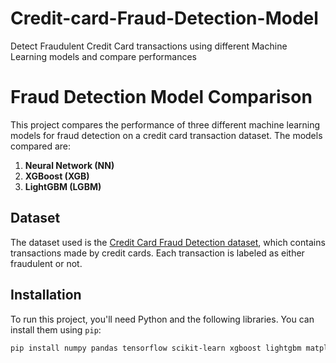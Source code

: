 # Credit-card-Fraud-Detection-Model
Detect Fraudulent Credit Card transactions using different Machine Learning models and compare performances
# Fraud Detection Model Comparison

This project compares the performance of three different machine learning models for fraud detection on a credit card transaction dataset. The models compared are:

1. **Neural Network (NN)**
2. **XGBoost (XGB)**
3. **LightGBM (LGBM)**

## Dataset

The dataset used is the [Credit Card Fraud Detection dataset](https://www.kaggle.com/datasets?search=credit+card+fraud), which contains transactions made by credit cards. Each transaction is labeled as either fraudulent or not.

## Installation

To run this project, you'll need Python and the following libraries. You can install them using `pip`:

```bash
pip install numpy pandas tensorflow scikit-learn xgboost lightgbm matplotlib seaborn
```
